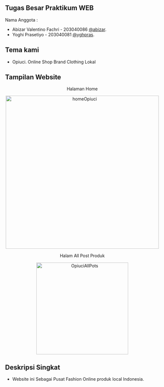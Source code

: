 ## Tugas Besar Praktikum WEB
Nama Anggota :
- Abizar Valentino Fachri - 203040086 [@abizar](https://github.com/abizar241201).
- Yoghi Prasetiyo - 203040081 [@yghpras](https://github.com/yghpras).

## Tema kami
- Opiuci. Online Shop Brand Clothing Lokal

## Tampilan Website
<p align="center">Halaman Home</p>
<p align="center"><img width="500" alt="homeOpiuci" src="https://user-images.githubusercontent.com/111557751/210358635-adacd287-94a9-4c6a-8832-0636131681a7.png"></p>
<p></p>
<p align="center">Halam All Post Produk</p>
<p align="center"><img width="300" alt="OpiuciAllPots" src="https://user-images.githubusercontent.com/111557751/210358019-6e09b521-9cd8-490c-b440-823eccd51510.png"></p>

## Deskripsi Singkat
- Website ini Sebagai Pusat Fashion Online produk local Indonesia.
